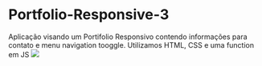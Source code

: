 # Portfolio-Responsive-3
Aplicação visando um Portifolio Responsivo contendo informações para contato e menu navigation tooggle. Utilizamos HTML, CSS e uma function em JS
<img src="https://raw.githubusercontent.com/Suubiprabaxo/Portfolio-Responsive-3/main/portR3.jpeg"/>
